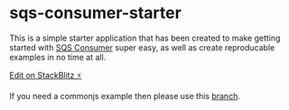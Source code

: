 # sqs-consumer-starter

This is a simple starter application that has been created to make getting started with [SQS Consumer](https://github.com/bbc/sqs-consumer) super easy, as well as create reproducable examples in no time at all.

[Edit on StackBlitz ⚡️](https://stackblitz.com/edit/sqs-consumer-starter)

If you need a commonjs example then please use this [branch](https://github.com/bbc/sqs-consumer-starter/tree/commonjs).
